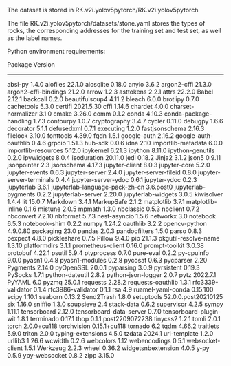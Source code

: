 The dataset is stored in RK.v2i.yolov5pytorch/RK.v2i.yolov5pytorch

The file RK.v2i.yolov5pytorch/datasets/stone.yaml stores the types of rocks, the corresponding addresses for the training set and test set, as well as the label names.

Python environment requirements:

Package                        Version
------------------------------ --------------------
absl-py                        1.4.0
aiofiles                       22.1.0
aiosqlite                      0.18.0
anyio                          3.6.2
argon2-cffi                    21.3.0
argon2-cffi-bindings           21.2.0
arrow                          1.2.3
asttokens                      2.2.1
attrs                          22.2.0
Babel                          2.12.1
backcall                       0.2.0
beautifulsoup4                 4.11.2
bleach                         6.0.0
brotlipy                       0.7.0
cachetools                     5.3.0
certifi                        2021.5.30
cffi                           1.14.6
chardet                        4.0.0
charset-normalizer             3.1.0
cmake                          3.26.0
comm                           0.1.2
conda                          4.10.3
conda-package-handling         1.7.3
contourpy                      1.0.7
cryptography                   3.4.7
cycler                         0.11.0
debugpy                        1.6.6
decorator                      5.1.1
defusedxml                     0.7.1
executing                      1.2.0
fastjsonschema                 2.16.3
filelock                       3.10.0
fonttools                      4.39.0
fqdn                           1.5.1
google-auth                    2.16.2
google-auth-oauthlib           0.4.6
grpcio                         1.51.3
hub-sdk                        0.0.6
idna                           2.10
importlib-metadata             6.0.0
importlib-resources            5.12.0
ipykernel                      6.21.3
ipython                        8.11.0
ipython-genutils               0.2.0
ipywidgets                     8.0.4
isoduration                    20.11.0
jedi                           0.18.2
Jinja2                         3.1.2
json5                          0.9.11
jsonpointer                    2.3
jsonschema                     4.17.3
jupyter-client                 8.0.3
jupyter-core                   5.2.0
jupyter-events                 0.6.3
jupyter-server                 2.4.0
jupyter-server-fileid          0.8.0
jupyter-server-terminals       0.4.4
jupyter-server-ydoc            0.6.1
jupyter-ydoc                   0.2.3
jupyterlab                     3.6.1
jupyterlab-language-pack-zh-cn 3.6.post0
jupyterlab-pygments            0.2.2
jupyterlab-server              2.20.0
jupyterlab-widgets             3.0.5
kiwisolver                     1.4.4
lit                            15.0.7
Markdown                       3.4.1
MarkupSafe                     2.1.2
matplotlib                     3.7.1
matplotlib-inline              0.1.6
mistune                        2.0.5
mpmath                         1.3.0
nbclassic                      0.5.3
nbclient                       0.7.2
nbconvert                      7.2.10
nbformat                       5.7.3
nest-asyncio                   1.5.6
networkx                       3.0
notebook                       6.5.3
notebook-shim                  0.2.2
numpy                          1.24.2
oauthlib                       3.2.2
opencv-python                  4.9.0.80
packaging                      23.0
pandas                         2.0.3
pandocfilters                  1.5.0
parso                          0.8.3
pexpect                        4.8.0
pickleshare                    0.7.5
Pillow                         9.4.0
pip                            21.1.3
pkgutil-resolve-name           1.3.10
platformdirs                   3.1.1
prometheus-client              0.16.0
prompt-toolkit                 3.0.38
protobuf                       4.22.1
psutil                         5.9.4
ptyprocess                     0.7.0
pure-eval                      0.2.2
py-cpuinfo                     9.0.0
pyasn1                         0.4.8
pyasn1-modules                 0.2.8
pycosat                        0.6.3
pycparser                      2.20
Pygments                       2.14.0
pyOpenSSL                      20.0.1
pyparsing                      3.0.9
pyrsistent                     0.19.3
PySocks                        1.7.1
python-dateutil                2.8.2
python-json-logger             2.0.7
pytz                           2022.7.1
PyYAML                         6.0
pyzmq                          25.0.1
requests                       2.28.2
requests-oauthlib              1.3.1
rfc3339-validator              0.1.4
rfc3986-validator              0.1.1
rsa                            4.9
ruamel-yaml-conda              0.15.100
scipy                          1.10.1
seaborn                        0.13.2
Send2Trash                     1.8.0
setuptools                     52.0.0.post20210125
six                            1.16.0
sniffio                        1.3.0
soupsieve                      2.4
stack-data                     0.6.2
supervisor                     4.2.5
sympy                          1.11.1
tensorboard                    2.12.0
tensorboard-data-server        0.7.0
tensorboard-plugin-wit         1.8.1
terminado                      0.17.1
thop                           0.1.1.post2209072238
tinycss2                       1.2.1
tomli                          2.0.1
torch                          2.0.0+cu118
torchvision                    0.15.1+cu118
tornado                        6.2
tqdm                           4.66.2
traitlets                      5.9.0
triton                         2.0.0
typing-extensions              4.5.0
tzdata                         2024.1
uri-template                   1.2.0
urllib3                        1.26.6
wcwidth                        0.2.6
webcolors                      1.12
webencodings                   0.5.1
websocket-client               1.5.1
Werkzeug                       2.2.3
wheel                          0.36.2
widgetsnbextension             4.0.5
y-py                           0.5.9
ypy-websocket                  0.8.2
zipp                           3.15.0

